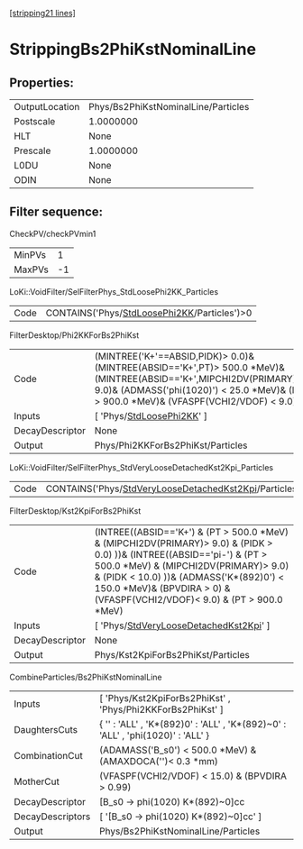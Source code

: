 [[stripping21 lines]](./stripping21-index)

# StrippingBs2PhiKstNominalLine

## Properties:

|                |                                     |
|----------------|-------------------------------------|
| OutputLocation | Phys/Bs2PhiKstNominalLine/Particles |
| Postscale      | 1.0000000                           |
| HLT            | None                                |
| Prescale       | 1.0000000                           |
| L0DU           | None                                |
| ODIN           | None                                |

## Filter sequence:

CheckPV/checkPVmin1

|        |     |
|--------|-----|
| MinPVs | 1   |
| MaxPVs | -1  |

LoKi::VoidFilter/SelFilterPhys_StdLoosePhi2KK_Particles

|      |                                                                                              |
|------|----------------------------------------------------------------------------------------------|
| Code | CONTAINS('Phys/[StdLoosePhi2KK](./stripping21-commonparticles-stdloosephi2kk)/Particles')\>0 |

FilterDesktop/Phi2KKForBs2PhiKst

|                 |                                                                                                                                                                                                                    |
|-----------------|--------------------------------------------------------------------------------------------------------------------------------------------------------------------------------------------------------------------|
| Code            | (MINTREE('K+'==ABSID,PIDK)\> 0.0)& (MINTREE(ABSID=='K+',PT)\> 500.0 \*MeV)& (MINTREE(ABSID=='K+',MIPCHI2DV(PRIMARY))\> 9.0)& (ADMASS('phi(1020)') \< 25.0 \*MeV)& (PT \> 900.0 \*MeV)& (VFASPF(VCHI2/VDOF) \< 9.0) |
| Inputs          | [ 'Phys/[StdLoosePhi2KK](./stripping21-commonparticles-stdloosephi2kk)' ]                                                                                                                                        |
| DecayDescriptor | None                                                                                                                                                                                                               |
| Output          | Phys/Phi2KKForBs2PhiKst/Particles                                                                                                                                                                                  |

LoKi::VoidFilter/SelFilterPhys_StdVeryLooseDetachedKst2Kpi_Particles

|      |                                                                                                                        |
|------|------------------------------------------------------------------------------------------------------------------------|
| Code | CONTAINS('Phys/[StdVeryLooseDetachedKst2Kpi](./stripping21-commonparticles-stdveryloosedetachedkst2kpi)/Particles')\>0 |

FilterDesktop/Kst2KpiForBs2PhiKst

|                 |                                                                                                                                                                                                                                                                                                     |
|-----------------|-----------------------------------------------------------------------------------------------------------------------------------------------------------------------------------------------------------------------------------------------------------------------------------------------------|
| Code            | (INTREE((ABSID=='K+') & (PT \> 500.0 \*MeV) & (MIPCHI2DV(PRIMARY)\> 9.0) & (PIDK \> 0.0) ))& (INTREE((ABSID=='pi-') & (PT \> 500.0 \*MeV) & (MIPCHI2DV(PRIMARY)\> 9.0) & (PIDK \< 10.0) ))& (ADMASS('K\*(892)0') \< 150.0 \*MeV)& (BPVDIRA \> 0) & (VFASPF(VCHI2/VDOF)\< 9.0) & (PT \> 900.0 \*MeV) |
| Inputs          | [ 'Phys/[StdVeryLooseDetachedKst2Kpi](./stripping21-commonparticles-stdveryloosedetachedkst2kpi)' ]                                                                                                                                                                                               |
| DecayDescriptor | None                                                                                                                                                                                                                                                                                                |
| Output          | Phys/Kst2KpiForBs2PhiKst/Particles                                                                                                                                                                                                                                                                  |

CombineParticles/Bs2PhiKstNominalLine

|                  |                                                                                   |
|------------------|-----------------------------------------------------------------------------------|
| Inputs           | [ 'Phys/Kst2KpiForBs2PhiKst' , 'Phys/Phi2KKForBs2PhiKst' ]                      |
| DaughtersCuts    | { '' : 'ALL' , 'K\*(892)0' : 'ALL' , 'K\*(892)~0' : 'ALL' , 'phi(1020)' : 'ALL' } |
| CombinationCut   | (ADAMASS('B_s0') \< 500.0 \*MeV) & (AMAXDOCA('')\< 0.3 \*mm)                      |
| MotherCut        | (VFASPF(VCHI2/VDOF) \< 15.0) & (BPVDIRA \> 0.99)                                  |
| DecayDescriptor  | [B_s0 -\> phi(1020) K\*(892)~0]cc                                               |
| DecayDescriptors | [ '[B_s0 -\> phi(1020) K\*(892)~0]cc' ]                                       |
| Output           | Phys/Bs2PhiKstNominalLine/Particles                                               |
